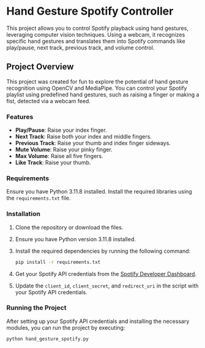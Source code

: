 # Hand Gesture Spotify Controller

This project allows you to control Spotify playback using hand gestures, leveraging computer vision techniques. Using a webcam, it recognizes specific hand gestures and translates them into Spotify commands like play/pause, next track, previous track, and volume control.

## Project Overview
This project was created for fun to explore the potential of hand gesture recognition using OpenCV and MediaPipe. You can control your Spotify playlist using predefined hand gestures, such as raising a finger or making a fist, detected via a webcam feed.

### Features
- **Play/Pause**: Raise your index finger.
- **Next Track**: Raise both your index and middle fingers.
- **Previous Track**: Raise your thumb and index finger sideways.
- **Mute Volume**: Raise your pinky finger.
- **Max Volume**: Raise all five fingers.
- **Like Track**: Raise your thumb.

### Requirements
Ensure you have Python 3.11.8 installed. Install the required libraries using the `requirements.txt` file.

### Installation

1. Clone the repository or download the files.
2. Ensure you have Python version 3.11.8 installed.
3. Install the required dependencies by running the following command:

    ```bash
    pip install -r requirements.txt
    ```

4. Get your Spotify API credentials from the [Spotify Developer Dashboard](https://developer.spotify.com/dashboard/applications).
5. Update the `client_id`, `client_secret`, and `redirect_uri` in the script with your Spotify API credentials.

### Running the Project

After setting up your Spotify API credentials and installing the necessary modules, you can run the project by executing:

```bash
python hand_gesture_spotify.py
